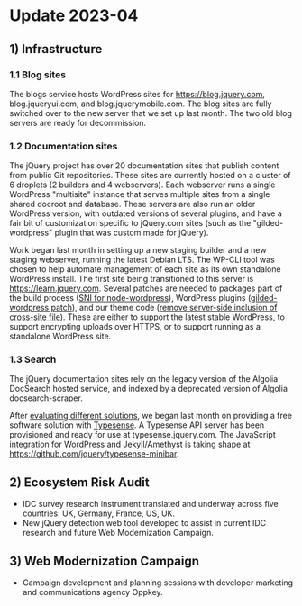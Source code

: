 # Update 2023-04

## 1) Infrastructure

### 1.1 Blog sites

The blogs service hosts WordPress sites for https://blog.jquery.com, blog.jqueryui.com, and blog.jquerymobile.com.
The blog sites are fully switched over to the new server that we set up last month. The two old blog servers are ready for decommission.

### 1.2 Documentation sites
The jQuery project has over 20 documentation sites that publish content from public Git repositories.
These sites are currently hosted on a cluster of 6 droplets (2 builders and 4 webservers).
Each webserver runs a single WordPress "multisite" instance that serves multiple sites from a single shared docroot and database.
These servers are also run an older WordPress version, with outdated versions of several plugins, and have a fair bit of customization
specific to jQuery.com sites (such as the "gilded-wordpress" plugin that was custom made for jQuery).

Work began last month in setting up a new staging builder and a new staging webserver, running the latest Debian LTS.
The WP-CLI tool was chosen to help automate management of each site as its own standalone WordPress install.
The first site being transitioned to this server is https://learn.jquery.com.
Several patches are needed to packages part of the build process ([SNI for node-wordpress](https://github.com/scottgonzalez/node-wordpress/pull/76)),
WordPress plugins ([gilded-wordpress patch](https://github.com/scottgonzalez/gilded-wordpress/pull/6)),
and our theme code ([remove server-side inclusion of cross-site file](https://github.com/jquery/jquery-wp-content/commit/f90482a71db6241c01e2bdad8014b3397a1fdfb9)).
These are either to support the latest stable WordPress, to support encrypting uploads over HTTPS,
or to support running as a standalone WordPress site.

### 1.3 Search

The jQuery documentation sites rely on the legacy version of the Algolia DocSearch hosted service,
and indexed by a deprecated version of Algolia docsearch-scraper.

After [evaluating different solutions](https://github.com/jquery/infrastructure-puppet/blob/staging/doc/search.md#background),
we began last month on providing a free software solution with [Typesense](https://typesense.org/). A Typesense API server has been
provisioned and ready for use at typesense.jquery.com.
The JavaScript integration for WordPress and Jekyll/Amethyst is taking shape at https://github.com/jquery/typesense-minibar.  

## 2) Ecosystem Risk Audit

* IDC survey research instrument translated and underway across five countries: UK, Germany, France, US, UK.
* New jQuery detection web tool developed to assist in current IDC research and future Web Modernization Campaign.

## 3) Web Modernization Campaign

* Campaign development and planning sessions with developer marketing and communications agency Oppkey.
